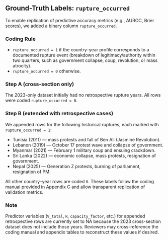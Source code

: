 
## Ground-Truth Labels: `rupture_occurred`

To enable replication of predictive accuracy metrics (e.g., AUROC, Brier scores), we added a binary column `rupture_occurred`.

### Coding Rule
- `rupture_occurred = 1` if the country–year profile corresponds to a documented rupture event (breakdown of legitimacy/authority within two quarters, such as government collapse, coup, revolution, or mass atrocity).
- `rupture_occurred = 0` otherwise.

### Step A (cross-section only)
The 2023-only dataset initially had no retrospective rupture years. All rows were coded `rupture_occurred = 0`.

### Step B (extended with retrospective cases)
We appended rows for the following historical ruptures, each marked with `rupture_occurred = 1`:
- Tunisia (2011) — mass protests and fall of Ben Ali (Jasmine Revolution).
- Lebanon (2019) — October 17 protest wave and collapse of government.
- Myanmar (2021) — February 1 military coup and ensuing crackdown.
- Sri Lanka (2022) — economic collapse, mass protests, resignation of government.
- Nepal (2025) — Generation Z protests, burning of parliament, resignation of PM.

All other country–year rows are coded `0`. These labels follow the coding manual provided in Appendix C and allow transparent replication of validation metrics.

### Note
Predictor variables (`V_total`, `R`, `capacity_factor`, etc.) for appended retrospective rows are currently set to NA because the 2023 cross-section dataset does not include those years. Reviewers may cross-reference the coding manual and appendix tables to reconstruct these values if desired.
